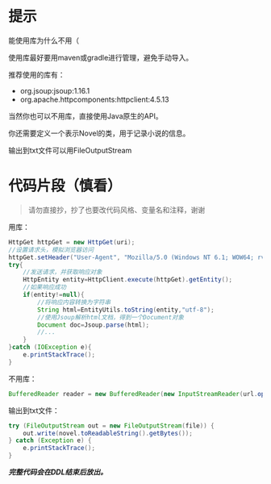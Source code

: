 # 提示

能使用库为什么不用（

使用库最好要用maven或gradle进行管理，避免手动导入。

推荐使用的库有：

- org.jsoup:jsoup:1.16.1
- org.apache.httpcomponents:httpclient:4.5.13

当然你也可以不用库，直接使用Java原生的API。

你还需要定义一个表示Novel的类，用于记录小说的信息。

输出到txt文件可以用FileOutputStream

# 代码片段（慎看）

> 请勿直接抄，抄了也要改代码风格、变量名和注释，谢谢

用库：

```Java
HttpGet httpGet = new HttpGet(uri);
//设置请求头，模拟浏览器访问
httpGet.setHeader("User-Agent", "Mozilla/5.0 (Windows NT 6.1; WOW64; rv:33.0) Gecko/20100101 Firefox/33.0");
try{
    //发送请求，并获取响应对象
    HttpEntity entity=HttpClient.execute(httpGet).getEntity();
    //如果响应成功
    if(entity!=null){
        //将响应内容转换为字符串
        String html=EntityUtils.toString(entity,"utf-8");
        //使用Jsoup解析html文档，得到一个Document对象
        Document doc=Jsoup.parse(html);
        //...
    }
}catch (IOException e){
    e.printStackTrace();
}
```

不用库：

```Java
BufferedReader reader = new BufferedReader(new InputStreamReader(url.openStream(),"utf8"));
```

输出到txt文件：

```Java
try (FileOutputStream out = new FileOutputStream(file)) {
    out.write(novel.toReadableString().getBytes());
} catch (Exception e) {
    e.printStackTrace();
}
```

***完整代码会在DDL结束后放出。***